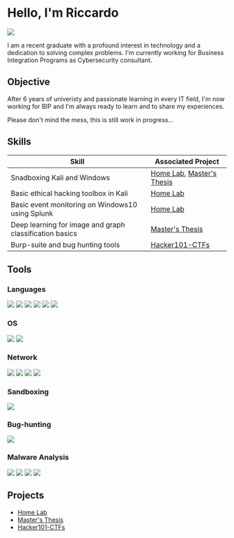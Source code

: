 # Hello, I'm Riccardo
<a href="http://www.linkedin.com/in/riccardo-bragaglia-96700a218"><img src="https://img.shields.io/badge/-LinkedIn-0072b1?&style=for-the-badge&logo=linkedin&logoColor=white" /></a>

I am a recent graduate with a profound interest in technology and a dedication to solving complex problems. I'm currently working for Business Integration Programs as Cybersecurity consultant. 

## Objective

After 6 years of univeristy and passionate learning in every IT field, I'm now working for BIP and I'm always ready to learn and to share my experiences.

Please don't mind the mess, this is still work in progress...

## Skills

| Skill                                         | Associated Project         |
|-----------------------------------------------|----------------------------|
| Snadboxing Kali and Windows         | <a href="https://github.com/RBraga-droid/project_home_lab.git">Home Lab</a>, <a href="https://github.com/RBraga-droid/MasterThesys.git">Master's Thesis</a>|
| Basic ethical hacking toolbox in Kali | <a href="https://github.com/RBraga-droid/project_home_lab.git">Home Lab</a>|
| Basic event monitoring on Windows10 using Splunk         | <a href="https://github.com/RBraga-droid/project_home_lab.git">Home Lab</a>|
| Deep learning for image and graph classification basics| <a href="https://github.com/RBraga-droid/MasterThesys.git">Master's Thesis</a> |
| Burp-suite and bug hunting tools| <a href="https://github.com/RBraga-droid/hacker101-CTFs.git">Hacker101-CTFs</a> |

## Tools

### Languages
<div>
  <img src="https://img.shields.io/badge/-Java-007396?style=for-the-badge&logo=java&logoColor=white" />
  <img src="https://img.shields.io/badge/-C-A8B9CC?style=for-the-badge&logo=c&logoColor=white" />  
  <img src="https://img.shields.io/badge/-C++-00599C?style=for-the-badge&logo=c%2B%2B&logoColor=white" />  
  <img src="https://img.shields.io/badge/-PHP-777BB4?style=for-the-badge&logo=php&logoColor=white" />  
  <img src="https://img.shields.io/badge/-HTML-E34F26?style=for-the-badge&logo=html5&logoColor=white" />  
  <img src="https://img.shields.io/badge/-Python-3776AB?style=for-the-badge&logo=python&logoColor=white" />  
</div>

### OS
<div>
  <img src="https://img.shields.io/badge/-Windows-0078D6?style=for-the-badge&logo=windows&logoColor=white" />
  <img src="https://img.shields.io/badge/-Kali%20Linux-557C94?style=for-the-badge&logo=kalilinux&logoColor=white" />
  
</div>

### Network
<div>
  <img src="https://img.shields.io/badge/-Wireshark-1679A7?style=for-the-badge&logo=Wireshark&logoColor=white" />
  <img src="https://img.shields.io/badge/-FakeNet-000000?style=for-the-badge&logoColor=white" />
  <img src="https://img.shields.io/badge/-OPNsense-1AB394?style=for-the-badge&logo=OPNsense&logoColor=white" />
  <img src="https://img.shields.io/badge/-Nmap-000000?style=for-the-badge&logoColor=white" />
  
</div>

### Sandboxing
<div>
  <img src="https://img.shields.io/badge/-Oracle%20VM%20VirtualBox-183A61?style=for-the-badge&logo=VirtualBox&logoColor=white" />
</div>

### Bug-hunting
<div>
  <img src="https://img.shields.io/badge/-Burp%20Suite-183A61?style=for-the-badge&logo=BurpSuite&logoColor=white" />

</div>

### Malware Analysis
<div>
  <img src="https://img.shields.io/badge/-PEstudio-6B4EA0?style=for-the-badge&logo=PEstudio&logoColor=white" />
  <img src="https://img.shields.io/badge/-IDA-1F415D?style=for-the-badge&logo=IDA&logoColor=white" />
  <img src="https://img.shields.io/badge/-Detect%20It%20Easy-2B5080?style=for-the-badge&logo=DetectItEasy&logoColor=white" />
  <img src="https://img.shields.io/badge/-Scylla-3A637C?style=for-the-badge&logo=Scylla&logoColor=white" />

</div>

## Projects
- <a href="https://github.com/RBraga-droid/project_home_lab.git">Home Lab</a>
- <a href="https://github.com/RBraga-droid/MasterThesys.git">Master's Thesis</a>
- <a href="https://github.com/RBraga-droid/hacker101-CTFs.git">Hacker101-CTFs</a>

